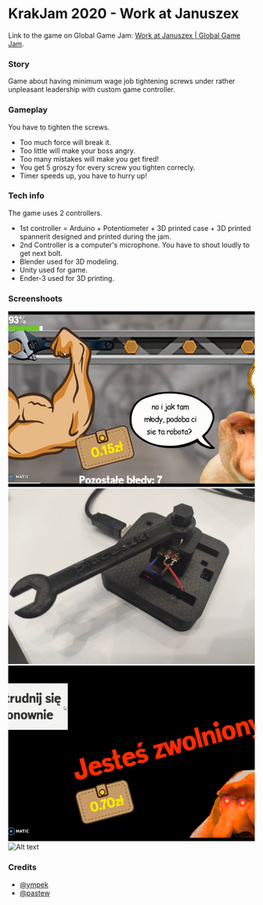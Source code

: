 # KrakJam 2020 - Work at Januszex

Link to the game on Global Game Jam: [Work at Januszex | Global Game Jam](https://globalgamejam.org/2020/games/work-januszex-2).  

### Story
Game about having minimum wage job tightening screws under rather unpleasant leadership with custom game controller.

### Gameplay
You have to tighten the screws.
* Too much force will break it.
* Too little will make your boss angry.
* Too many mistakes will make you get fired!
* You get 5 groszy for every screw you tighten correcly.
* Timer speeds up, you have to hurry up!

### Tech info
The game uses 2 controllers. 
* 1st controller = Arduino + Potentiometer + 3D printed case + 3D printed spannerit designed and printed during the jam. 
* 2nd Controller is a computer's microphone. You have to shout loudly to get next bolt.
* Blender used for 3D modeling.
* Unity used for game.
* Ender-3 used for 3D printing.

### Screenshoots 
![Alt text](screenshots/s1.png?raw=true "screenshots/s1.png")  
![Alt text](screenshots/s2.jpg?raw=true "screenshots/s2.jpg")  
![Alt text](screenshots/s3.png?raw=true "screenshots/s3.png") 
![Alt text](screenshots/s3.jpg?raw=true "screenshots/s4.jpg") 

### Credits
* [@ympek](http://ympek.net/)
* [@pastew](http://pastew.com/)

